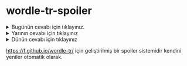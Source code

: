 # wordle-tr-spoiler

<details>
  <summary>Bugünün cevabı için tıklayınız.</summary>
  <br>
    <b> semih </b>
</details>

<details>
  <summary>Yarının cevabı için tıklayınız</summary>
  <br>
   <b> sence </b>
</details>

<details>
  <summary>Dünün cevabı için tıklayınız </summary>
  <br>
  <b> şahap </b>
</details>

https://f.github.io/wordle-tr/ için geliştirilmiş bir spoiler sistemidir kendini yeniler otomatik olarak.

